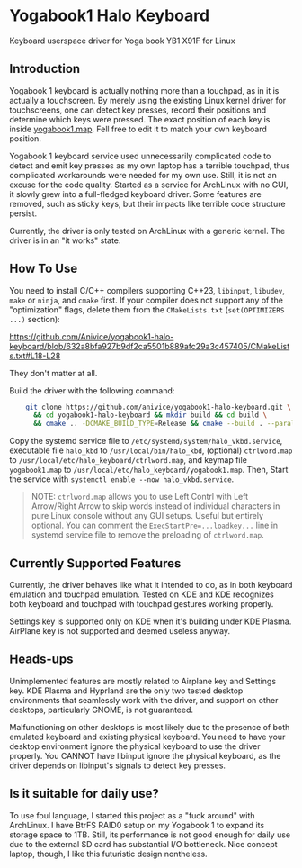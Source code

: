 # Yogabook1 Halo Keyboard
Keyboard userspace driver for Yoga book YB1 X91F for Linux

## Introduction

Yogabook 1 keyboard is actually nothing more than a touchpad, as in it is actually a touchscreen.
By merely using the existing Linux kernel driver for touchscreens,
one can detect key presses, record their positions and determine which keys were pressed.
The exact position of each key is inside [yogabook1.map](yogabook1.map).
Fell free to edit it to match your own keyboard position.

Yogabook 1 keyboard service used unnecessarily complicated code to detect
and emit key presses as my own laptop has a terrible touchpad,
thus complicated workarounds were needed for my own use.
Still, it is not an excuse for the code quality.
Started as a service for ArchLinux with no GUI, it slowly grew into a
full-fledged keyboard driver.
Some features are removed, such as sticky keys, but their impacts
like terrible code structure persist.

Currently, the driver is only tested on ArchLinux with a generic kernel.
The driver is in an "it works" state.

## How To Use

You need to install C/C++ compilers supporting C++23,
`libinput`, `libudev`, `make` or `ninja`, and `cmake` first.
If your compiler does not support any of the "optimization" flags,
delete them from the `CMakeLists.txt` (`set(OPTIMIZERS ...)` section):

https://github.com/Anivice/yogabook1-halo-keyboard/blob/632a8bfa927b9df2ca5501b889afc29a3c457405/CMakeLists.txt#L18-L28

They don't matter at all.

Build the driver with the following command:
```bash
    git clone https://github.com/anivice/yogabook1-halo-keyboard.git \
      && cd yogabook1-halo-keyboard && mkdir build && cd build \
      && cmake .. -DCMAKE_BUILD_TYPE=Release && cmake --build . --parallel $(nproc)
```

Copy the systemd service file to `/etc/systemd/system/halo_vkbd.service`,
executable file `halo_kbd` to `/usr/local/bin/halo_kbd`,
(optional) `ctrlword.map` to `/usr/local/etc/halo_keyboard/ctrlword.map`,
and keymap file `yogabook1.map` to `/usr/local/etc/halo_keyboard/yogabook1.map`.
Then, Start the service with `systemctl enable --now halo_vkbd.service`.

> NOTE: `ctrlword.map` allows you to use Left Contrl with Left Arrow/Right Arrow
> to skip words instead of individual characters in pure Linux console without any GUI setups.
> Useful but entirely optional.
> You can comment the `ExecStartPre=...loadkey...` line in systemd service file to remove the preloading of `ctrlword.map`.

## Currently Supported Features

Currently, the driver behaves like what it intended to do,
as in both keyboard emulation and touchpad emulation.
Tested on KDE and KDE recognizes both keyboard and touchpad
with touchpad gestures working properly.

Settings key is supported only on KDE when it's building under KDE Plasma.
AirPlane key is not supported and deemed useless anyway.

## Heads-ups

Unimplemented features are mostly related to Airplane key and Settings key.
KDE Plasma and Hyprland are the only two tested desktop environments
that seamlessly work with the driver,
and support on other desktops, particularly GNOME, is not guaranteed.

Malfunctioning on other desktops is most likely due to the presence of
both emulated keyboard and existing physical keyboard.
You need to have your desktop environment ignore the physical keyboard
to use the driver properly.
You CANNOT have libinput ignore the physical keyboard,
as the driver depends on libinput's signals to detect key presses.

## Is it suitable for daily use?

To use foul language, I started this project as a "fuck around" with ArchLinux.
I have BtrFS RAID0 setup on my Yogabook 1 to expand its storage space to 1TB.
Still, its performance is not good enough for daily use due to
the external SD card has substantial I/O bottleneck.
Nice concept laptop, though, I like this futuristic design nontheless.
